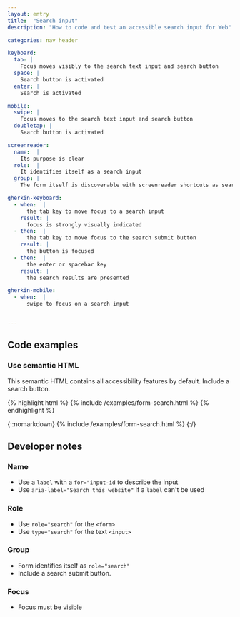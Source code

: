 ```yaml
---
layout: entry
title:  "Search input"
description: "How to code and test an accessible search input for Web"

categories: nav header

keyboard:
  tab: |
    Focus moves visibly to the search text input and search button
  space: |
    Search button is activated
  enter: |
    Search is activated

mobile:
  swipe: |
    Focus moves to the search text input and search button
  doubletap: |
    Search button is activated

screenreader:
  name:  |
    Its purpose is clear
  role:  |
    It identifies itself as a search input
  group: |
    The form itself is discoverable with screenreader shortcuts as search landmark

gherkin-keyboard: 
  - when:  |
      the tab key to move focus to a search input
    result: |
      focus is strongly visually indicated
  - then:  |
      the tab key to move focus to the search submit button
    result: |
      the button is focused
  - then:  |
      the enter or spacebar key
    result: |
      the search results are presented

gherkin-mobile:
  - when:  |
      swipe to focus on a search input


---
```


## Code examples

### Use semantic HTML
This semantic HTML contains all accessibility features by default. Include a search button.

{% highlight html %}
{% include /examples/form-search.html %}
{% endhighlight %}

{::nomarkdown}
<example>
{% include /examples/form-search.html %}
</example>
{:/}

## Developer notes

### Name
- Use a `label` with a `for="input-id` to describe the input
- Use `aria-label="Search this website"` if a `label` can't be used

### Role
- Use `role="search"` for the `<form>`
- Use `type="search"` for the text `<input>`

### Group
- Form identifies itself as `role="search"` 
- Include a search submit button.

### Focus
- Focus must be visible


